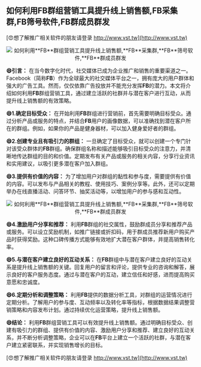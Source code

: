 ## **如何利用**FB**群组营销工具提升线上销售额,**FB**采集群,**FB**筛号软件,**FB**群成员群发**

[😍想了解推广相关软件的朋友请登录 http://www.vst.tw](http://www.vst.tw)

 <center><img src="https://vst.tw/MP4/tuiguang/png/0.png" alt="如何利用**FB**群组营销工具提升线上销售额,**FB**采集群,**FB**筛号软件,**FB**群成员群发"></center>

**😄引言：**
在当今数字化时代，社交媒体已成为企业推广和销售的重要渠道之一。Facebook（简称**FB**）作为全球最大的社交媒体平台之一，拥有庞大的用户群体和强大的广告工具。然而，仅仅依靠广告投放并不能充分发挥**FB**的潜力。本文将介绍如何利用**FB**群组营销工具，通过建立活跃的社群并与潜在客户进行互动，从而提升线上销售额的有效策略。

**😄1.确定目标受众：**
在开始利用**FB**群组进行营销前，首先需要明确目标受众。通过分析产品或服务的特点，并结合**FB**用户的画像数据，可以准确找到潜在客户所在的群组。例如，如果你的产品是健身器材，可以加入健身爱好者的群组。

**😄2.创建专业且有吸引力的群组：**
一旦确定了目标受众，就可以创建一个专门针对该受众群体的**FB**群组。确保群组名称和描述能够吸引目标受众的注意力，并清晰地传达群组的目的和价值。定期发布有关产品或服务的相关内容，分享行业资讯和实用建议，以吸引更多潜在客户加入群组。

**😄3.提供有价值的内容：**
为了增加用户对群组的黏性和参与度，需要提供有价值的内容。可以发布与产品相关的教程、使用技巧、案例分享等。此外，还可以定期举办在线直播活动、问答环节、抽奖活动等，以增加用户的参与感和互动性。

 <center><img src="https://vst.tw/MP4/tuiguang/png/8.png" alt="如何利用**FB**群组营销工具提升线上销售额,**FB**采集群,**FB**筛号软件,**FB**群成员群发"></center>

**😄4.激励用户分享和推荐：**
利用**FB**群组的社交属性，鼓励群成员分享和推荐产品或服务。可以设立奖励机制，如推广链接或折扣码，用于群成员推荐新用户购买产品时获得奖励。这种口碑传播方式能够有效地扩大潜在客户群体，并提高销售转化率。

**😄5.与潜在客户建立良好的互动关系：**
在**FB**群组中与潜在客户建立良好的互动关系是提升线上销售额的关键。回复用户的留言和评论，提供专业的咨询和解答，展示良好的客户服务态度。通过与潜在客户的互动，建立信任和好感，进而提高购买意愿和忠诚度。

**😄6.定期分析和调整策略：**
利用**FB**提供的数据分析工具，对群组的运营情况进行定期分析。了解用户的参与度、互动频率以及转化率等指标，根据数据结果调整营销策略和内容发布计划。通过持续优化运营策略，提升线上销售额。

**😄结论：**
利用**FB**群组营销工具可以有效提升线上销售额。通过明确目标受众、创建有吸引力的群组、提供有价值的内容、激励用户分享和推荐、建立良好的互动关系，并不断分析调整策略，企业可以在**FB**平台上建立一个活跃的社群，与潜在客户建立紧密联系，并实现销售增长的目标。

[😍想了解推广相关软件的朋友请登录 http://www.vst.tw](http://www.vst.tw)




